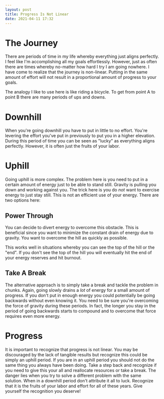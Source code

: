 ```yaml
---
layout: post
title: Progress Is Not Linear
date: 2021-04-11 17:32
---
```


# The Journey

There are periods of time in my life whereby everything just aligns perfectly. I feel like I'm
accomplishing all my goals effortlessly. However, just as often there are times whereby no-matter
how hard I try I am going nowhere. I have come to realize that the journey is non-linear. Putting in
the same amount of effort will not result in a proportional amount of progress to your goals.

The analogy I like to use here is like riding a bicycle. To get from point A to point B there are
many periods of ups and downs.

# Downhill

When you're going downhill you have to put in little to no effort. You're levering the effort you've
put in previously to put you in a higher elevation. During this period of time you can be seen as
"lucky" as everything aligns perfectly. However, it is often just the fruits of your labor.

# Uphill

Going uphill is more complex. The problem here is you need to put in a certain amount of energy just
to be able to stand still. Gravity is pulling you down and working against you. The trick here is
you do *not* want to exercise energy to just stay still. This is not an efficient use of your
energy. There are two options here:

## Power Through

You can decide to divert energy to overcome this obstacle. This is beneficial since you want to
minimize the constant drain of energy due to gravity. You want to overcome the hill as quickly as
possible.

This works well in situations whereby you can see the top of the hill or the "end". If you don't see
the top of the hill you will eventually hit the end of your energy reserves and hit burnout.

## Take A Break

The alternative approach is to simply take a break and tackle the problem in chunks. Again, going
slowly drains a *lot* of energy for a small amount of progress. If you don't put in enough energy
you could potentially be going backwards without even knowing it. You need to be sure you're
overcoming the force of gravity during these periods. In fact, the longer you stay in the period of
going backwards starts to compound and to overcome that force requires even more energy.

# Progress

It is important to recognize that progress is not linear. You may be discouraged by the lack of
tangible results but recognize this could be simply an uphill period. If you are in an uphill period
you should not do the same thing you always have been doing. Take a step back and recognize if you
need to give this your all and reallocate resources or take a break. The danger lies when you try to
solve a different problem with the same solution. When in a downhill period don't attribute it all
to luck. Recognize that it is the fruits of your labor and effort for all of these years. Give
yourself the recognition you deserve!

